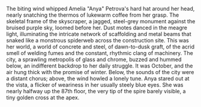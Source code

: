 The biting wind whipped Amelia "Anya" Petrova's hard hat around her head, nearly snatching the thermos of lukewarm coffee from her grasp.  The skeletal frame of the skyscraper, a jagged, steel-grey monument against the bruised purple sky, loomed before her.  Dust motes danced in the meagre light, illuminating the intricate network of scaffolding and metal beams that snaked like a monstrous spiderweb across the construction site.  This was her world, a world of concrete and steel, of dawn-to-dusk graft, of the acrid smell of welding fumes and the constant, rhythmic clang of machinery.  The city, a sprawling metropolis of glass and chrome, buzzed and hummed below, an indifferent backdrop to her daily struggle.  It was October, and the air hung thick with the promise of winter.  Below, the sounds of the city were a distant chorus; above, the wind howled a lonely tune.  Anya stared out at the vista, a flicker of weariness in her usually steely blue eyes.  She was nearly halfway up the 87th floor, the very tip of the spire barely visible, a tiny golden cross at the apex.
